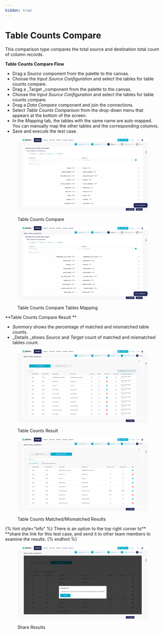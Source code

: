 ```yaml
---
hidden: true
---
```


# Table Counts Compare

This comparison type compares the total source and destination total count of column records.

**Table Counts Compare Flow**

* Drag a _Source_ component from the palette to the canvas.
* Choose the _Input Source Configuration_ and select the tables for table counts compare.
* Drag a \_Target \_component from the palette to the canvas.
* Choose the _Input Source Configuration_ and select the tables for table counts compare.
* Drag a _Data Compare_ component and join the connections.
* Select _Table Counts Comparison_ from the drop-down menu that appears at the bottom of the screen.
* In the _Mapping_ tab, the tables with the same name are auto mapped. You can manually map the other tables and the corresponding columns.
* Save and execute the test case.

<figure><img src="../../../../.gitbook/assets/Screenshot (432).png" alt=""><figcaption><p>Table Counts Compare</p></figcaption></figure>

<figure><img src="../../../../.gitbook/assets/Screenshot (436).png" alt=""><figcaption><p>Table Counts Compare Tables Mapping</p></figcaption></figure>

\*\*Table Counts Compare Result \*\*

* _Summary_ shows the percentage of matched and mismatched table counts.
* \_Details \_shows _Source_ and _Target_ count of matched and mismatched tables count.

<figure><img src="../../../../.gitbook/assets/Screenshot (437).png" alt=""><figcaption><p>Table Counts Result </p></figcaption></figure>

<figure><img src="../../../../.gitbook/assets/Screenshot (438).png" alt=""><figcaption><p>Table Counts Matched/Mismatched Results</p></figcaption></figure>

{% hint style="info" %}
There is an option to the top right corner to\*\* \*\*share the link for this test case, and send it to other team members to examine the results.
{% endhint %}

<figure><img src="../../../../.gitbook/assets/Screenshot (439).png" alt=""><figcaption><p>Share Results</p></figcaption></figure>
